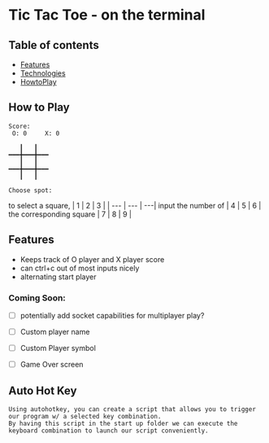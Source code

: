 # Tic Tac Toe - on the terminal


## Table of contents
* [Features](#Features)
* [Technologies](#Mode)
* [HowtoPlay](#How-to-Play)

## How to Play

```
Score:
 O: 0     X: 0
 
   ┃   ┃    
━━━╋━━━╋━━━
   ┃   ┃   
━━━╋━━━╋━━━
   ┃   ┃

Choose spot: 
```

to select a square, | 1 | 2 | 3 |
| --- | --- | ---|
input the number of | 4 | 5 | 6 |
the corresponding square | 7 | 8 | 9 |

  


## Features
- Keeps track of O player and X player score
- can ctrl+c out of most inputs nicely
- alternating start player

### Coming Soon:
- [ ] potentially add socket capabilities for multiplayer play?
- [ ] Custom player name
- [ ] Custom Player symbol
- [ ] Game Over screen


## Auto Hot Key
    Using autohotkey, you can create a script that allows you to trigger our program w/ a selected key combination. 
    By having this script in the start up folder we can execute the keyboard combination to launch our script conveniently.



